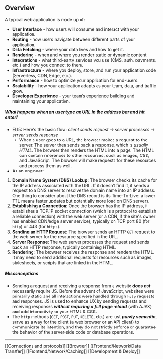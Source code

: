## Overview
A typical web application is made up of:
-   **User Interface** - how users will consume and interact with your application.
-   **Routing** - how users navigate between different parts of your application.
-   **Data Fetching** - where your data lives and how to get it.
-   **Rendering** - when and where you render static or dynamic content.
-   **Integrations** - what third-party services you use (CMS, auth, payments, etc.) and how you connect to them.
-   **Infrastructure** - where you deploy, store, and run your application code (Serverless, CDN, Edge, etc.).
-   **Performance** - how to optimize your application for end-users.
-   **Scalability** - how your application adapts as your team, data, and traffic grow.
-   **Developer Experience** - your team’s experience building and maintaining your application.

##### What happens when an user type an URL in the address bar and hit enter?
- ELI5: Here's the basic flow: _client sends request -> server processes -> server sends response_
	- When a user goes to a URL, the browser makes a request to the server. The server then sends back a response, which is _usually HTML_. The browser then renders the HTML into a page. The HTML can contain references to other resources, such as images, CSS, and JavaScript. The browser will make requests for these resources and process them as well.
- As an engineer:
1. **Domain Name System (DNS) Lookup**: The browser checks its cache for the IP address associated with the URL. If it doesn’t find it, it sends a request to a DNS server to resolve the domain name into an IP address. One thing to consider about the DNS record is its Time-To-Live: a lower TTL means faster updates but potentially more load on DNS servers.
2. **Establishing a Connection**: Once the browser has the IP address, it establishes a TCP/IP socket connection (which is a protocol to establish a reliable connection) with the web server (or a CDN, if the site's owner has enabled CDN/edge server service), typically on TCP port 80 (for `http`) or 443 (for `https`).
3. **Sending an HTTP Request**: The browser sends an HTTP `GET` request to the web server for the resource specified in the URL.
4. **Server Response**: The web server processes the request and sends back an HTTP response, typically containing HTML.
5. **Rendering**: The browser receives the response and renders the HTML. It may need to send additional requests for resources such as images, stylesheets, or scripts that are linked in the HTML.
##### Misconceptions
- Sending a request and receiving a response from a website ***does not*** necessarily require JS. Before the advent of JavaScript, websites were primarily static and all interactions were handled through `http` requests and responses.
  JS is used to enhance UX by sending requests and receiving responses ***without requiring a full page reload*** (with AJAX) and add interactivity to your HTML & CSS.
- The `http` methods (`GET`, `POST`, `PUT`, `DELETE`, etc.) are just ***purely semantic***, serve as a way for the client (a web browser or an API client) to communicate its intention, and they do not strictly enforce or guarantee the behavior of the server-side code or database operations.

---

[[Connections and protocols]]
[[Browser]]
[[Frontend/Network/Data Transfer]]
[[Frontend/Network/Caching]]
[[Development & Deploy]]

